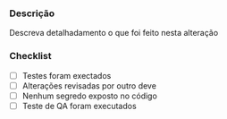 ### Descrição

Descreva detalhadamento o que foi feito nesta alteração

### Checklist

- [ ] Testes foram exectados
- [ ] Alterações revisadas por outro deve
- [ ] Nenhum segredo exposto no código
- [ ] Teste de QA foram executados
